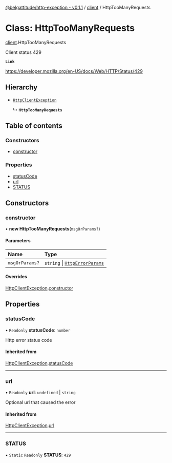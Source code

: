 [@belgattitude/http-exception - v0.1.1](../README.md) / [client](../modules/client.md) / HttpTooManyRequests

# Class: HttpTooManyRequests

[client](../modules/client.md).HttpTooManyRequests

Client status 429

**`Link`**

https://developer.mozilla.org/en-US/docs/Web/HTTP/Status/429

## Hierarchy

- [`HttpClientException`](base.HttpClientException.md)

  ↳ **`HttpTooManyRequests`**

## Table of contents

### Constructors

- [constructor](client.HttpTooManyRequests.md#constructor)

### Properties

- [statusCode](client.HttpTooManyRequests.md#statuscode)
- [url](client.HttpTooManyRequests.md#url)
- [STATUS](client.HttpTooManyRequests.md#status)

## Constructors

### constructor

• **new HttpTooManyRequests**(`msgOrParams?`)

#### Parameters

| Name           | Type                                                                 |
| :------------- | :------------------------------------------------------------------- |
| `msgOrParams?` | `string` \| [`HttpErrorParams`](../modules/types.md#httperrorparams) |

#### Overrides

[HttpClientException](base.HttpClientException.md).[constructor](base.HttpClientException.md#constructor)

## Properties

### statusCode

• `Readonly` **statusCode**: `number`

Http error status code

#### Inherited from

[HttpClientException](base.HttpClientException.md).[statusCode](base.HttpClientException.md#statuscode)

---

### url

• `Readonly` **url**: `undefined` \| `string`

Optional url that caused the error

#### Inherited from

[HttpClientException](base.HttpClientException.md).[url](base.HttpClientException.md#url)

---

### STATUS

▪ `Static` `Readonly` **STATUS**: `429`
